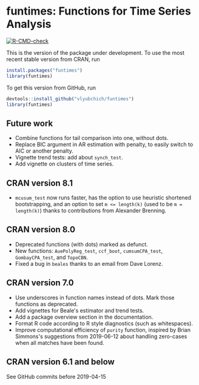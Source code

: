 # funtimes: Functions for Time Series Analysis

[![R-CMD-check](https://github.com/vlyubchich/funtimes/actions/workflows/R-CMD-check.yaml/badge.svg)](https://github.com/vlyubchich/funtimes/actions/workflows/R-CMD-check.yaml)

This is the version of the package under development. To use the most recent stable version from CRAN, run
```r
install.packages("funtimes")
library(funtimes)
```

To get this version from GitHub, run
```r
devtools::install_github("vlyubchich/funtimes")
library(funtimes)
```

## Future work

-   Combine functions for tail comparison into one, without dots.
-   Replace BIC argument in AR estimation with penalty, to easily switch to AIC or another penalty.
-   Vignette trend tests: add about `synch_test`.
-   Add vignette on clusters of time series.

## CRAN version 8.1

- `mcusum_test` now runs faster, has the option to use heuristic shortened bootstrapping, and an option to set `m <= length(k)` (used to be `m = length(k)`) thanks to contributions from Alexander Brenning.

## CRAN version 8.0

-   Deprecated functions (with dots) marked as defunct. <!-- https://devguide.ropensci.org/evolution.html  -->
-   New functions: `AuePolyReg_test`, `ccf_boot`, `cumsumCPA_test`, `GombayCPA_test`, and `TopoCBN`.
-   Fixed a bug in `beales` thanks to an email from Dave Lorenz.

## CRAN version 7.0

-   Use underscores in function names instead of dots. Mark those functions as deprecated. <!-- https://mirai-solutions.ch/news/2017/12/05/roxygen2-deprecate/ https://devguide.ropensci.org/evolution.html -->
-   Add vignettes for Beale's estimator and trend tests.
-   Add a package overview section in the documentation.
-   Format R code according to R style diagnostics (such as whitespaces).
-   Improve computational efficiency of `purity` function, inspired by Brian Simmons's suggestions from 2019-06-12 about handling zero-cases when all matches have been found.

## CRAN version 6.1 and below

See GitHub commits before 2019-04-15
